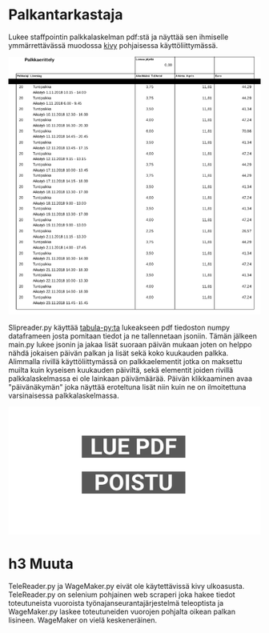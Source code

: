 # Palkantarkastaja
Lukee staffpointin palkkalaskelman pdf:stä ja näyttää sen ihmiselle ymmärrettävässä muodossa [kivy](https://kivy.org) pohjaisessa käyttöliittymässä.

![](pdfkuva.jpg)

Slipreader.py käyttää [tabula-py:ta](https://pypi.org/project/tabula-py/) lukeakseen pdf tiedoston numpy dataframeen josta pomitaan tiedot ja ne tallennetaan jsoniin. Tämän jälkeen main.py lukee jsonin ja jakaa lisät suoraan päivän mukaan joten on helppo nähdä jokaisen päivän palkan ja lisät sekä koko kuukauden palkka. Alimmalla rivillä käyttöliittymässä on palkkaelementit jotka on maksettu muilta kuin kyseisen kuukauden päiviltä, sekä elementit joiden rivillä palkkalaskelmassa ei ole lainkaan päivämäärää. Päivän klikkaaminen avaa "päivänäkymän" joka näyttää eroteltuna lisät niin kuin ne on ilmoitettuna varsinaisessa palkkalaskelmassa.

![](peek_slipread2.gif)

# h3 Muuta

TeleReader.py ja WageMaker.py eivät ole käytettävissä kivy ulkoasusta. TeleReader.py on selenium pohjainen web scraperi joka hakee tiedot toteutuneista vuoroista työnajanseurantajärjestelmä teleoptista ja WageMaker.py laskee toteutuneiden vuorojen pohjalta oikean palkan lisineen. WageMaker on vielä keskeneräinen.
